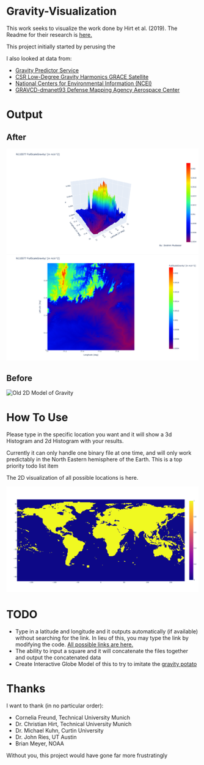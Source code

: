 # Gravity-Visualization

This work seeks to visualize the work done by Hirt et al. (2019).
The Readme for their research is [here.](https://ddfe.curtin.edu.au/models/SRTM2gravity2018/SRTM2gravity_Readme.dat)

This project initially started by perusing the 

I also looked at data from:
* [Gravity Predictor Service](https://geodesy.noaa.gov/web_services/grav-d.shtml)
* [CSR Low-Degree Gravity Harmonics GRACE Satellite](https://filedrop.csr.utexas.edu/pub/slr/degree_5/CSR_Monthly_5x5_Gravity_Harmonics.txt)
* [National Centers for Environmental Information (NCEI)](https://www.ngdc.noaa.gov/mgg/gravity/)
* [GRAVCD-dmanet93 Defense Mapping Agency Aerospace Center](https://www.ngdc.noaa.gov/mgg/gravity/1999/data/regional/dmanet93/dmanet93.txt)

# Output
## After
![3D Model of Gravity](/images/3dGravity.png)
![2D Model of Gravity](/images/2dGravity.png)
## Before
![Old 2D Model of Gravity](https://ddfe.curtin.edu.au/models/SRTM2gravity2018/data/FullScaleGravity/N00E060/N11E077_full.png)

# How To Use
Please type in the specific location you want and it will show a 3d Histogram and 2d Histogram with your results.

Currently it can only handle one binary file at one time, and will only work predictably in the North Eastern hemisphere of the Earth. This is a top priority todo list item

The 2D visualization of all possible locations is here. 

![all possible locations](images/available_files_histo.png)

# TODO
* Type in a latitude and longitude and it outputs automatically (if available) without searching for the link. In lieu of this, you may type the link by modifying the code. [All possible links are here.](/filenames.txt)
* The ability to input a square and it will concatenate the files together and output the concatenated data
* Create Interactive Globe Model of this to try to imitate the [gravity potato](https://user-images.githubusercontent.com/22484328/223882296-e0e7e285-f51d-4bbb-9c21-b056ce6c29e6.png)


# Thanks
I want to thank (in no particular order):
* Cornelia Freund, Technical University Munich
* Dr. Christian Hirt, Technical University Munich
* Dr. Michael Kuhn, Curtin University
* Dr. John Ries, UT Austin
* Brian Meyer, NOAA

Without you, this project would have gone far more frustratingly
